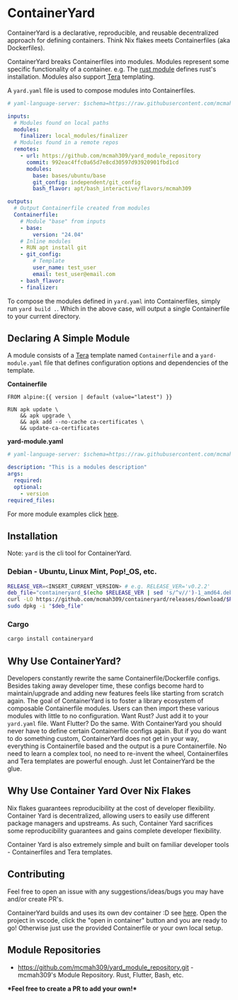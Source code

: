 # ContainerYard

ContainerYard is a declarative, reproducible, and reusable decentralized approach for defining containers. Think Nix flakes meets Containerfiles (aka Dockerfiles).

ContainerYard breaks Containerfiles into modules. Modules represent some specific functionality of a container. e.g. The [rust module](https://github.com/mcmah309/yard_module_repository/tree/3c81a4a383f4446437df364ef0a6ba17bc88c479/dependent/apt/rust) defines rust's installation. Modules also support [Tera](https://keats.github.io/tera/docs/#templates) templating.

A `yard.yaml` file is used to compose modules into Containerfiles.
```yaml
# yaml-language-server: $schema=https://raw.githubusercontent.com/mcmah309/containeryard/master/src/schemas/yard-schema.json

inputs:
  # Modules found on local paths
  modules:
    finalizer: local_modules/finalizer
  # Modules found in a remote repos
  remotes:
    - url: https://github.com/mcmah309/yard_module_repository
      commit: 992eac4ffc0a65d7e8cd30597d93920901fbd1cd
      modules:
        base: bases/ubuntu/base
        git_config: independent/git_config
        bash_flavor: apt/bash_interactive/flavors/mcmah309

outputs:
  # Output Containerfile created from modules
  Containerfile:
    # Module "base" from inputs
    - base:
        version: "24.04"
    # Inline modules
    - RUN apt install git
    - git_config:
        # Template
        user_name: test_user
        email: test_user@email.com
    - bash_flavor:
    - finalizer:
```

To compose the modules defined in `yard.yaml` into Containerfiles, simply run `yard build .`.
Which in the above case, will output a single Containerfile to your current directory.

## Declaring A Simple Module

A module consists of a [Tera](https://keats.github.io/tera/docs/#templates) template named `Containerfile` and a `yard-module.yaml` file 
that defines configuration options and dependencies of the template.

**Containerfile**
```Containerfile
FROM alpine:{{ version | default (value="latest") }}

RUN apk update \
    && apk upgrade \
    && apk add --no-cache ca-certificates \
    && update-ca-certificates
```
**yard-module.yaml**
```yaml
# yaml-language-server: $schema=https://raw.githubusercontent.com/mcmah309/containeryard/master/src/schemas/yard-module-schema.json

description: "This is a modules description"
args:
  required:
  optional:
    - version
required_files:
```

For more module examples click [here](https://github.com/mcmah309/yard_module_repository/tree/master).

## Installation

Note: `yard` is the cli tool for ContainerYard.

### Debian - Ubuntu, Linux Mint, Pop!_OS, etc.

```bash
RELEASE_VER=<INSERT_CURRENT_VERSION> # e.g. RELEASE_VER='v0.2.2'
deb_file="containeryard_$(echo $RELEASE_VER | sed 's/^v//')-1_amd64.deb"
curl -LO https://github.com/mcmah309/containeryard/releases/download/$RELEASE_VER/$deb_file
sudo dpkg -i "$deb_file"
```

### Cargo

```bash
cargo install containeryard
```

## Why Use ContainerYard?

Developers constantly rewrite the same Containerfile/Dockerfile configs. Besides taking away developer time, 
these configs become hard to maintain/upgrade and adding new features feels like starting from scratch again.
The goal of ContainerYard is to foster a library ecosystem of composable Containerfile modules. Users
can then import these various modules with little to no configuration. Want Rust? Just add it to your `yard.yaml` file.
Want Flutter? Do the same. With ContainerYard you should never have to define certain Containerfile configs again. But
if you do want to do something custom, ContainerYard does not get in your way, everything is Containerfile based 
and the output is a pure Containerfile. No need to learn a complex tool, no need to re-invent the wheel, Containerfiles 
and Tera templates are powerful enough. Just let ContainerYard be the glue.

## Why Use Container Yard Over Nix Flakes

Nix flakes guarantees reproducibility at the cost of developer flexibility. Container Yard is decentralized, allowing users to easily use different package managers and upstreams. As such, Container Yard sacrifices some reproducibility guarantees and gains complete developer flexibility.

Container Yard is also extremely simple and built on familiar developer tools - Containerfiles and Tera templates.

## Contributing

Feel free to open an issue with any suggestions/ideas/bugs you may have and/or create PR's.

ContainerYard builds and uses its own dev container :D see [here](https://github.com/mcmah309/containeryard/tree/master/.devcontainer).
Open the project in vscode, click the "open in container" button and you are ready to go! Otherwise just use the provided Containerfile or your own local setup.


## Module Repositories

- <https://github.com/mcmah309/yard_module_repository.git> - mcmah309's Module Repository. Rust, Flutter, Bash, etc.

**\*Feel free to create a PR to add your own!\***

